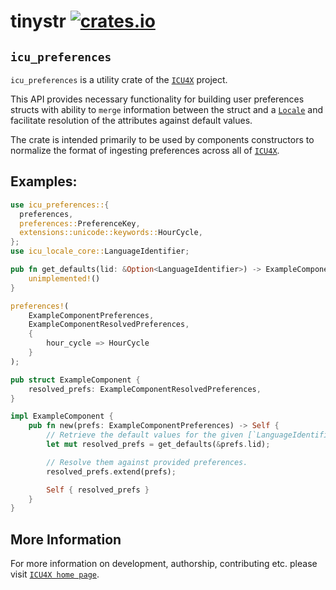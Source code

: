 # tinystr [![crates.io](https://img.shields.io/crates/v/tinystr)](https://crates.io/crates/tinystr)

<!-- cargo-rdme start -->

## `icu_preferences`

`icu_preferences` is a utility crate of the [`ICU4X`] project.

This API provides necessary functionality for building user preferences structs with ability
to `merge` information between the struct and a [`Locale`] and facilitate resolution of the
attributes against default values.

The crate is intended primarily to be used by components constructors to normalize the format
of ingesting preferences across all of [`ICU4X`].

## Examples:

```rust
use icu_preferences::{
  preferences,
  preferences::PreferenceKey,
  extensions::unicode::keywords::HourCycle,
};
use icu_locale_core::LanguageIdentifier;

pub fn get_defaults(lid: &Option<LanguageIdentifier>) -> ExampleComponentResolvedPreferences {
    unimplemented!()
}

preferences!(
    ExampleComponentPreferences,
    ExampleComponentResolvedPreferences,
    {
        hour_cycle => HourCycle
    }
);

pub struct ExampleComponent {
    resolved_prefs: ExampleComponentResolvedPreferences,
}

impl ExampleComponent {
    pub fn new(prefs: ExampleComponentPreferences) -> Self {
        // Retrieve the default values for the given [`LanguageIdentifier`].
        let mut resolved_prefs = get_defaults(&prefs.lid);

        // Resolve them against provided preferences.
        resolved_prefs.extend(prefs);

        Self { resolved_prefs }
    }
}
```

[`ICU4X`]: ../icu/index.html
[`Locale`]: icu_locale_core::Locale

<!-- cargo-rdme end -->

## More Information

For more information on development, authorship, contributing etc. please visit [`ICU4X home page`](https://github.com/unicode-org/icu4x).
